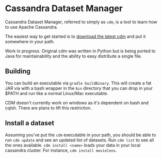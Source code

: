 # Cassandra Dataset Manager

Cassandra Dataset Manager, referred to simply as `cdm`, is a tool to learn how to use Apache Cassandra. 

The easiest way to get started is to [download the latest cdm](https://github.com/rustyrazorblade/cdm/releases/) and put it somewhere in your path. 

Work in progress.  Original cdm was written in Python but is being ported to Java for maintainability and the ability to easy distribute a single file.

## Building

You can build an executable via `gradle buildBinary`.  This will create a fat JAR via with a bash wrapper in the `bin` directory that you can drop in your $PATH and run like a normal Linux/Mac executable.  

CDM doesn't currently work on windows as it's dependent on bash and cqlsh.  There are plans to lift this restriction.

## Install a dataset 

Assuming you've put the `cdm` executable in your path, you should be able to run `cdm update` and see an updated list of datasets.  Run `cdm list` to see all the ones available.  `cdm install <name>` loads your data in your local cassandra cluster.  For instance, `cdm install movielens`.
